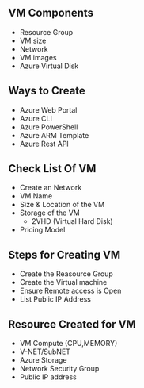 ## VM Components
-  Resource Group
-  VM size
-  Network
-  VM images
-  Azure Virtual Disk

## Ways to Create
- Azure Web Portal
- Azure CLI
- Azure PowerShell
- Azure ARM Template
- Azure Rest API

## Check List Of VM
 - Create an Network
 - VM Name
 - Size & Location of the VM
 - Storage of the VM
   - 2VHD (Virtual Hard Disk) 
 - Pricing Model

## Steps for Creating VM 
  - Create the Reasource Group
  - Create the Virtual machine
  - Ensure Remote access is Open
  - List Public IP Address

## Resource Created for VM
  - VM Compute (CPU,MEMORY)
  - V-NET/SubNET  
  - Azure Storage
  - Network Security Group
  - Public IP address
  
